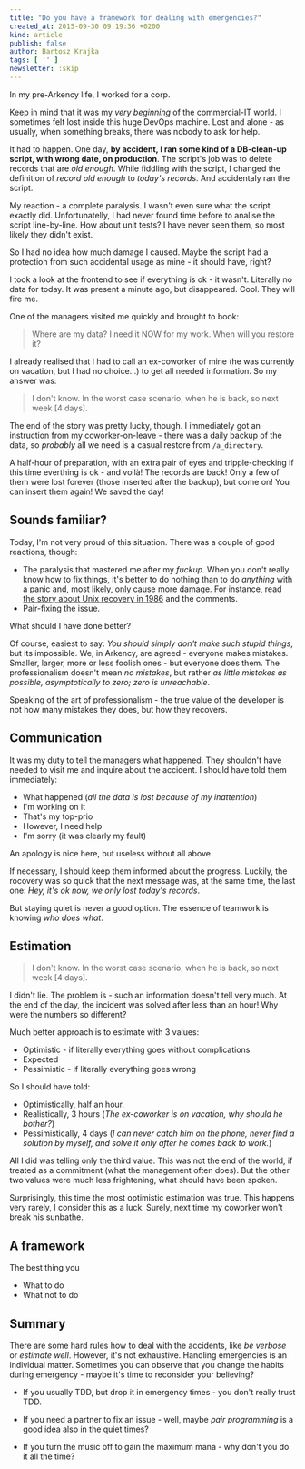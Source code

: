 ```yaml
---
title: "Do you have a framework for dealing with emergencies?"
created_at: 2015-09-30 09:19:36 +0200
kind: article
publish: false
author: Bartosz Krajka
tags: [ '' ]
newsletter: :skip
---
```


In my pre-Arkency life, I worked for a corp.

Keep in mind that it was my _very beginning_ of the commercial-IT world. I sometimes felt lost inside this huge DevOps machine. Lost and alone - as usually, when something breaks, there was nobody to ask for help.

It had to happen. One day, **by accident, I ran some kind of a DB-clean-up script, with wrong date, on production**. The script's job was to delete records that are _old enough_. While fiddling with the script, I changed the definition of _record old enough_ to _today's records_. And accidentaly ran the script.

<!-- more -->

My reaction - a complete paralysis. I wasn't even sure what the script exactly did. Unfortunatelly, I had never found time before to analise the script line-by-line. How about unit tests? I have never seen them, so most likely they didn't exist.

So I had no idea how much damage I caused. Maybe the script had a protection from such accidental usage as mine - it should have, right?

I took a look at the frontend to see if everything is ok - it wasn't. Literally no data for today. It was present a minute ago, but disappeared. Cool. They will fire me.

One of the managers visited me quickly and brought to book: 

> Where are my data? I need it NOW for my work. When will you restore it?

I already realised that I had to call an ex-coworker of mine (he was currently on vacation, but I had no choice...) to get all needed information. So my answer was:

> I don't know. In the worst case scenario, when he is back, so next week [4 days].

The end of the story was pretty lucky, though. I immediately got an instruction from my coworker-on-leave - there was a daily backup of the data, so _probably_ all we need is a casual restore from `/a_directory`.

A half-hour of preparation, with an extra pair of eyes and tripple-checking if this time everthing is ok - and voilà! The records are back! Only a few of them were lost forever (those inserted after the backup), but come on! You can insert them again! We saved the day!

## Sounds familiar?

Today, I'm not very proud of this situation. There was a couple of good reactions, though:

* The paralysis that mastered me after my _fuckup_. When you don't really know how to fix things, it's better to do nothing than to do _anything_ with a panic and, most likely, only cause more damage. For instance, read [the story about Unix recovery in 1986](https://news.ycombinator.com/item?id=10160417) and the comments.
* Pair-fixing the issue. 

What should I have done better?

Of course, easiest to say: _You should simply don't make such stupid things_, but its impossible. We, in Arkency, are agreed - everyone makes mistakes. Smaller, larger, more or less foolish ones - but everyone does them. The professionalism doesn't mean _no mistakes_, but rather _as little mistakes as possible, asymptotically to zero; zero is unreachable_.

Speaking of the art of professionalism - the true value of the developer is not how many mistakes they does, but how they recovers.

## Communication

It was my duty to tell the managers what happened. They shouldn't have needed to visit me and inquire about the accident. I should have told them immediately:

* What happened (_all the data is lost because of my inattention_)
* I'm working on it
* That's my top-prio
* However, I need help
* I'm sorry (it was clearly my fault)

An apology is nice here, but useless without all above.

If necessary, I should keep them informed about the progress. Luckily, the rocovery was so quick that the next message was, at the same time, the last one: _Hey, it's ok now, we only lost today's records_.

But staying quiet is never a good option. The essence of teamwork is knowing _who does what_. 

## Estimation

> I don't know. In the worst case scenario, when he is back, so next week [4 days].

I didn't lie. The problem is - such an information doesn't tell very much. At the end of the day, the incident was solved after less than an hour! Why were the numbers so different?

Much better approach is to estimate with 3 values:

* Optimistic - if literally everything goes without complications
* Expected
* Pessimistic - if literally everything goes wrong

So I should have told:

* Optimistically, half an hour.
* Realistically, 3 hours (_The ex-coworker is on vacation, why should he bother?_)
* Pessimistically, 4 days (_I can never catch him on the phone, never find a solution by myself, and solve it only after he comes back to work._)

All I did was telling only the third value. This was not the end of the world, if treated as a commitment (what the management often does). But the other two values were much less frightening, what should have been spoken.

Surprisingly, this time the most optimistic estimation was true. This happens very rarely, I consider this as a luck. Surely, next time my coworker won't break his sunbathe.

## A framework

The best thing you

* What to do
* What not to do

## Summary

There are some hard rules how to deal with the accidents, like _be verbose_ or _estimate well_. However, it's not exhaustive. Handling emergencies is an individual matter. Sometimes you can observe that you change the habits during emergency - maybe it's time to reconsider your believing?

* If you usually TDD, but drop it in emergency times - you don't really trust TDD.

* If you need a partner to fix an issue - well, maybe _pair programming_ is a good idea also in the quiet times?

* If you turn the music off to gain the maximum mana - why don't you do it all the time?
